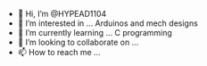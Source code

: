 - 👋 Hi, I’m @HYPEAD1104
- 👀 I’m interested in ... Arduinos and mech designs
- 🌱 I’m currently learning ... C programming
- 💞️ I’m looking to collaborate on ...
- 📫 How to reach me ...

<!---
HYPEAD1104/HYPEAD1104 is a ✨ special ✨ repository because its `README.md` (this file) appears on your GitHub profile.
You can click the Preview link to take a look at your changes.
--->
